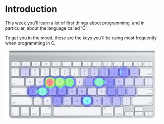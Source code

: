 # Introduction

This week you'll learn a lot of first things about programming, and in
particular, about the language called 'C'.

To get you in the mood, these are the keys you'll be using most frequently
when programming in C.

![Picture of the most pressed keys by C programmers](c-heatmap.png)